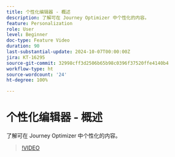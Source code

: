 ```yaml
---
title: 个性化编辑器 - 概述
description: 了解可在 Journey Optimizer 中个性化的内容。
feature: Personalization
role: User
level: Beginner
doc-type: Feature Video
duration: 90
last-substantial-update: 2024-10-07T00:00:00Z
jira: KT-16295
source-git-commit: 32998cff3d2506b65b98c0396f37520ffe4140b4
workflow-type: ht
source-wordcount: '24'
ht-degree: 100%

---
```



# 个性化编辑器 - 概述

了解可在 Journey Optimizer 中个性化的内容。

>[!VIDEO](https://video.tv.adobe.com/v/3434964/?learn=on)
